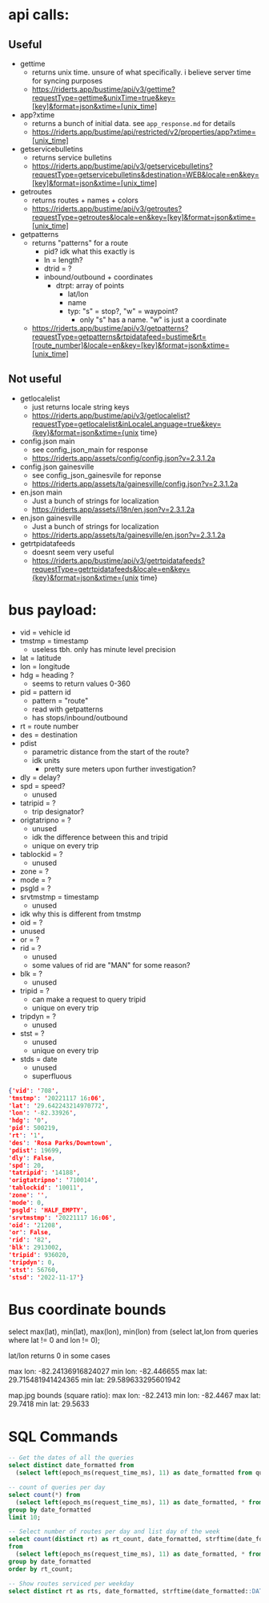 # api calls:

## Useful

- gettime
  - returns unix time. unsure of what specifically. i believe server time for syncing purposes
  - https://riderts.app/bustime/api/v3/gettime?requestType=gettime&unixTime=true&key=[key]&format=json&xtime=[unix_time]
- app?xtime
  - returns a bunch of initial data. see `app_response.md` for details
  - https://riderts.app/bustime/api/restricted/v2/properties/app?xtime=[unix_time]
- getservicebulletins
  - returns service bulletins
  - https://riderts.app/bustime/api/v3/getservicebulletins?requestType=getservicebulletins&destination=WEB&locale=en&key=[key]&format=json&xtime=[unix_time]
- getroutes
  - returns routes + names + colors
  - https://riderts.app/bustime/api/v3/getroutes?requestType=getroutes&locale=en&key=[key]&format=json&xtime=[unix_time]
- getpatterns
  - returns "patterns" for a route
    - pid? idk what this exactly is
    - ln = length?
    - dtrid = ?
    - inbound/outbound + coordinates
      - dtrpt: array of points
        - lat/lon
        - name
        - typ: "s" = stop?, "w" = waypoint?
          - only "s" has a name. "w" is just a coordinate
  - https://riderts.app/bustime/api/v3/getpatterns?requestType=getpatterns&rtpidatafeed=bustime&rt=[route_number]&locale=en&key=[key]&format=json&xtime=[unix_time]

## Not useful

- getlocalelist
  - just returns locale string keys
  - https://riderts.app/bustime/api/v3/getlocalelist?requestType=getlocalelist&inLocaleLanguage=true&key={key}&format=json&xtime={unix time}
- config.json main
  - see config_json_main for response
  - https://riderts.app/assets/config/config.json?v=2.3.1.2a
- config.json gainesville
  - see config_json_gainesvile for reponse
  - https://riderts.app/assets/ta/gainesville/config.json?v=2.3.1.2a
- en.json main
  - Just a bunch of strings for localization
  - https://riderts.app/assets/i18n/en.json?v=2.3.1.2a
- en.json gainesville
  - Just a bunch of strings for localization
  - https://riderts.app/assets/ta/gainesville/en.json?v=2.3.1.2a
- getrtpidatafeeds
  - doesnt seem very useful
  - https://riderts.app/bustime/api/v3/getrtpidatafeeds?requestType=getrtpidatafeeds&locale=en&key={key}&format=json&xtime={unix time}

# bus payload:

- vid = vehicle id
- tmstmp = timestamp
  - useless tbh. only has minute level precision
- lat = latitude
- lon = longitude
- hdg = heading ?
  - seems to return values 0-360
- pid = pattern id
  - pattern = "route"
  - read with getpatterns
  - has stops/inbound/outbound
- rt = route number
- des = destination
- pdist
  - parametric distance from the start of the route?
  - idk units
    - pretty sure meters upon further investigation?
- dly = delay?
- spd = speed?
  - unused
- tatripid = ?
  - trip designator?
- origtatripno = ?
  - unused
  - idk the difference between this and tripid
  - unique on every trip
- tablockid = ?
  - unused
- zone = ?
- mode = ?
- psgld = ?
- srvtmstmp = timestamp
  - unused
- idk why this is different from tmstmp
- oid = ?
- unused
- or = ?
- rid = ?
  - unused
  - some values of rid are "MAN" for some reason?
- blk = ?
  - unused
- tripid = ?
  - can make a request to query tripid
  - unique on every trip
- tripdyn = ?
  - unused
- stst = ?
  - unused
  - unique on every trip
- stds = date
  - unused
  - superfluous

```json
{'vid': '708',
'tmstmp': '20221117 16:06',
'lat': '29.642243214970772',
'lon': '-82.33926',
'hdg': '0',
'pid': 500219,
'rt': '1',
'des': 'Rosa Parks/Downtown',
'pdist': 19699,
'dly': False,
'spd': 20,
'tatripid': '14188',
'origtatripno': '710014',
'tablockid': '10011',
'zone': '',
'mode': 0,
'psgld': 'HALF_EMPTY',
'srvtmstmp': '20221117 16:06',
'oid': '21208',
'or': False,
'rid': '82',
'blk': 2913002,
'tripid': 936020,
'tripdyn': 0,
'stst': 56760,
'stsd': '2022-11-17'}
```

# Bus coordinate bounds

select max(lat), min(lat), max(lon), min(lon) from (select lat,lon from queries where lat != 0 and lon != 0);

lat/lon returns 0 in some cases

max lon: -82.24136916824027
min lon: -82.446655
max lat: 29.715481941424365
min lat: 29.589633295601942

map.jpg bounds (square ratio):
max lon: -82.2413
min lon: -82.4467
max lat: 29.7418
min lat: 29.5633

# SQL Commands

```sql
-- Get the dates of all the queries
select distinct date_formatted from
  (select left(epoch_ms(request_time_ms), 11) as date_formatted from queries);

-- count of queries per day
select count(*) from
  (select left(epoch_ms(request_time_ms), 11) as date_formatted, * from queries)
group by date_formatted
limit 10;

-- Select number of routes per day and list day of the week
select count(distinct rt) as rt_count, date_formatted, strftime(date_formatted::DATE, '%a')
from
  (select left(epoch_ms(request_time_ms), 11) as date_formatted, * from queries)
group by date_formatted
order by rt_count;

-- Show routes serviced per weekday
select distinct rt as rts, date_formatted, strftime(date_formatted::DATE, '%a')  from (select left(epoch_ms(request_time_ms), 11) as date_formatted, * from queries) group by date_formatted, rts order by date_formatted, rts;
```
